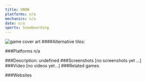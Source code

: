 ```yaml
---
title: SNOW
platforms: n/a
mechanics: n/a
date: n/a
sports: Snowboarding
---
```

![game cover art](- "Logo Title Text 1")
####Alternative tiles:

###Platforms
n/a

###Description:
undefined
###Screenshots
[no screenshots yet ...]
###Video
[no videos yet...]
###Related games

###Websites

